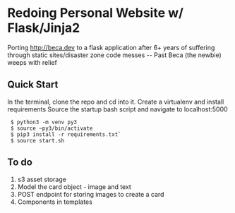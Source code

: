 # Redoing Personal Website w/ Flask/Jinja2

Porting http://beca.dev to a flask application after 6+ years of suffering through static sites/disaster zone code messes -- Past Beca (the newbie) weeps with relief

 ## Quick Start
 In the terminal, clone the repo and cd into it.
 Create a virtualenv and install requirements
 Source the startup bash script and navigate to localhost:5000
 ```
  $ python3 -m venv py3
  $ source ~py3/bin/activate
  $ pip3 install -r requirements.txt`
  $ source start.sh

```

## To do
1. s3 asset storage
2. Model the card object - image and text
3. POST endpoint for storing images to create a card
4. Components in templates
